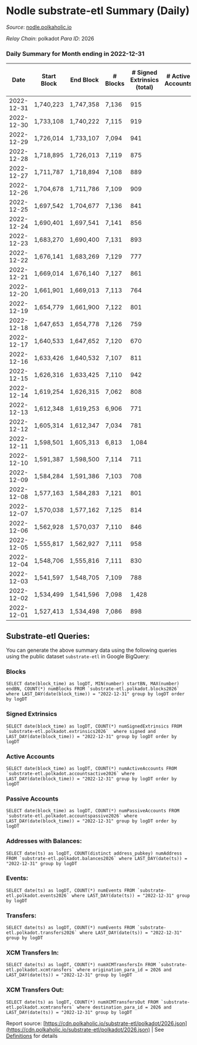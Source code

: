 # Nodle substrate-etl Summary (Daily)

_Source_: [nodle.polkaholic.io](https://nodle.polkaholic.io)

*Relay Chain*: polkadot
*Para ID*: 2026



### Daily Summary for Month ending in 2022-12-31


| Date | Start Block | End Block | # Blocks | # Signed Extrinsics (total) | # Active Accounts | # Passive | # New | # Addresses with Balances | # Events | # Transfers | # XCM Transfers In | # XCM Transfers Out | Issues | 
| ---- | ----------- | --------- | -------- | --------------------------- | ----------------- | --------- | ----- | ------------------------- | -------- | ----------- | ------------------ | ------------------- | ------ |
| 2022-12-31 | 1,740,223 | 1,747,358 | 7,136 | 915 |  |  |  | 662,613 | 91,515 | 70,397  |   |   |  |
| 2022-12-30 | 1,733,108 | 1,740,222 | 7,115 | 919 |  |  |  | 662,178 | 80,942 | 59,852  |   |   |  |
| 2022-12-29 | 1,726,014 | 1,733,107 | 7,094 | 941 |  |  |  | 661,842 | 91,510 | 70,532  |   |   |  |
| 2022-12-28 | 1,718,895 | 1,726,013 | 7,119 | 875 |  |  |  | 661,480 | 91,736 | 70,903  |   |   |  |
| 2022-12-27 | 1,711,787 | 1,718,894 | 7,108 | 889 |  |  |  | 661,108 | 91,101 | 70,310  |   |   |  |
| 2022-12-26 | 1,704,678 | 1,711,786 | 7,109 | 909 |  |  |  | 660,733 | 87,517 | 66,469  |   |   |  |
| 2022-12-25 | 1,697,542 | 1,704,677 | 7,136 | 841 |  |  |  | 660,386 | 83,660 | 63,303  |   |   |  |
| 2022-12-24 | 1,690,401 | 1,697,541 | 7,141 | 856 |  |  |  |  | 87,378 | 66,696  |   |   |  |
| 2022-12-23 | 1,683,270 | 1,690,400 | 7,131 | 893 |  |  |  |  | 156,937 | 70,091  |   |   |  |
| 2022-12-22 | 1,676,141 | 1,683,269 | 7,129 | 777 |  |  |  |  | 91,362 | 71,636  |   |   |  |
| 2022-12-21 | 1,669,014 | 1,676,140 | 7,127 | 861 |  |  |  |  | 92,322 | 72,113  |   |   |  |
| 2022-12-20 | 1,661,901 | 1,669,013 | 7,113 | 764 |  |  |  |  | 92,329 | 72,846  |   |   |  |
| 2022-12-19 | 1,654,779 | 1,661,900 | 7,122 | 801 |  |  |  |  | 92,240 | 72,428  |   |   |  |
| 2022-12-18 | 1,647,653 | 1,654,778 | 7,126 | 759 |  |  |  |  | 89,272 | 69,840  |   |   |  |
| 2022-12-17 | 1,640,533 | 1,647,652 | 7,120 | 670 |  |  |  | 657,676 | 90,763 | 71,762  |   |   |  |
| 2022-12-16 | 1,633,426 | 1,640,532 | 7,107 | 811 |  |  |  | 657,310 | 94,667 | 74,868  |   |   |  |
| 2022-12-15 | 1,626,316 | 1,633,425 | 7,110 | 942 |  |  |  | 656,982 | 95,699 | 75,079  |   |   |  |
| 2022-12-14 | 1,619,254 | 1,626,315 | 7,062 | 808 |  |  |  |  | 94,579 | 74,854  |   |   |  |
| 2022-12-13 | 1,612,348 | 1,619,253 | 6,906 | 771 |  |  |  |  | 94,171 | 74,897  |   |   |  |
| 2022-12-12 | 1,605,314 | 1,612,347 | 7,034 | 781 |  |  |  |  | 93,411 | 73,908  |   |   |  |
| 2022-12-11 | 1,598,501 | 1,605,313 | 6,813 | 1,084 |  |  |  |  | 91,104 | 70,239  |   |   |  |
| 2022-12-10 | 1,591,387 | 1,598,500 | 7,114 | 711 |  |  |  |  | 90,425 | 71,211  |   |   |  |
| 2022-12-09 | 1,584,284 | 1,591,386 | 7,103 | 708 |  |  |  |  | 93,728 | 74,469  |   |   |  |
| 2022-12-08 | 1,577,163 | 1,584,283 | 7,121 | 801 |  |  |  |  | 94,719 | 74,808  |   |   |  |
| 2022-12-07 | 1,570,038 | 1,577,162 | 7,125 | 814 |  |  |  |  | 87,777 | 67,815  |   |   |  |
| 2022-12-06 | 1,562,928 | 1,570,037 | 7,110 | 846 |  |  |  |  | 95,083 | 74,998  |   |   |  |
| 2022-12-05 | 1,555,817 | 1,562,927 | 7,111 | 958 |  |  |  |  | 96,384 | 75,496  |   |   |  |
| 2022-12-04 | 1,548,706 | 1,555,816 | 7,111 | 830 |  |  |  |  | 91,887 | 71,876  |   |   |  |
| 2022-12-03 | 1,541,597 | 1,548,705 | 7,109 | 788 |  |  |  |  | 93,080 | 73,329  |   |   |  |
| 2022-12-02 | 1,534,499 | 1,541,596 | 7,098 | 1,428 |  |  |  |  | 99,848 | 76,159  |   |   |  |
| 2022-12-01 | 1,527,413 | 1,534,498 | 7,086 | 898 |  |  |  |  | 98,120 | 77,536  |   |   |  |

## Substrate-etl Queries:
You can generate the above summary data using the following queries using the public dataset `substrate-etl` in Google BigQuery:


### Blocks
```
SELECT date(block_time) as logDT, MIN(number) startBN, MAX(number) endBN, COUNT(*) numBlocks FROM `substrate-etl.polkadot.blocks2026`  where LAST_DAY(date(block_time)) = "2022-12-31" group by logDT order by logDT
```


### Signed Extrinsics
```
SELECT date(block_time) as logDT, COUNT(*) numSignedExtrinsics FROM `substrate-etl.polkadot.extrinsics2026`  where signed and LAST_DAY(date(block_time)) = "2022-12-31" group by logDT order by logDT
```


### Active Accounts
```
SELECT date(block_time) as logDT, COUNT(*) numActiveAccounts FROM `substrate-etl.polkadot.accountsactive2026` where LAST_DAY(date(block_time)) = "2022-12-31" group by logDT order by logDT
```


### Passive Accounts
```
SELECT date(block_time) as logDT, COUNT(*) numPassiveAccounts FROM `substrate-etl.polkadot.accountspassive2026` where LAST_DAY(date(block_time)) = "2022-12-31" group by logDT order by logDT
```


### Addresses with Balances:
```
SELECT date(ts) as logDT, COUNT(distinct address_pubkey) numAddress FROM `substrate-etl.polkadot.balances2026` where LAST_DAY(date(ts)) = "2022-12-31" group by logDT
```


### Events:
```
SELECT date(ts) as logDT, COUNT(*) numEvents FROM `substrate-etl.polkadot.events2026` where LAST_DAY(date(ts)) = "2022-12-31" group by logDT
```


### Transfers:
```
SELECT date(ts) as logDT, COUNT(*) numEvents FROM `substrate-etl.polkadot.transfers2026` where LAST_DAY(date(ts)) = "2022-12-31" group by logDT
```


### XCM Transfers In:
```
SELECT date(ts) as logDT, COUNT(*) numXCMTransfersIn FROM `substrate-etl.polkadot.xcmtransfers` where origination_para_id = 2026 and LAST_DAY(date(ts)) = "2022-12-31" group by logDT
```


### XCM Transfers Out:
```
SELECT date(ts) as logDT, COUNT(*) numXCMTransfersOut FROM `substrate-etl.polkadot.xcmtransfers` where destination_para_id = 2026 and LAST_DAY(date(ts)) = "2022-12-31" group by logDT
```



Report source: [https://cdn.polkaholic.io/substrate-etl/polkadot/2026.json](https://cdn.polkaholic.io/substrate-etl/polkadot/2026.json) | See [Definitions](/DEFINITIONS.md) for details
